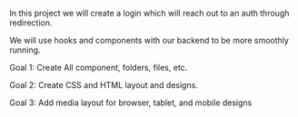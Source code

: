 

In this project we will create a login which will reach out to an auth through redirection.


We will use hooks and components with our backend to be more smoothly running.


Goal 1: Create All component, folders, files, etc. 



Goal 2: Create CSS and HTML layout and designs. 


Goal 3: Add media layout for browser, tablet, and mobile designs















